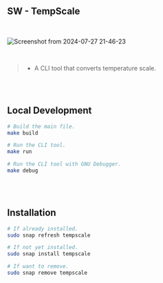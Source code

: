 ## SW - TempScale

<br />

![Screenshot from 2024-07-27 21-46-23](https://github.com/user-attachments/assets/bd6d0e18-c426-464f-8877-2a6e98cdadf2)

<br />

> - A CLI tool that converts temperature scale.

<br />
<br />



## Local Development

```sh
# Build the main file.
make build

# Run the CLI tool.
make run

# Run the CLI tool with GNU Debugger.
make debug
```

<br />
<br />



## Installation

```sh
# If already installed.
sudo snap refresh tempscale

# If not yet installed.
sudo snap install tempscale

# If want to remove.
sudo snap remove tempscale
```
